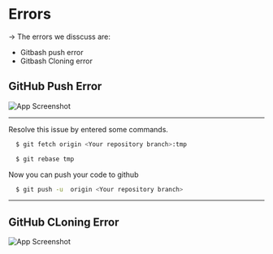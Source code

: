 
# Errors

-> The errors we disscuss are:

- Gitbash push error
- Gitbash Cloning error



## GitHub Push Error

![App Screenshot](https://res.cloudinary.com/du9pbx3ro/image/upload/v1711936291/GitHub%20Images/MINGW64__e_Ali_Sulman_VS_Code_Logical_and_Technical_World_projrcts_serious_projects_4_1_2024_6_49_07_AM_zuwyrv.png)


---

Resolve this issue by entered some commands.

```bash
  $ git fetch origin <Your repository branch>:tmp
```

```bash
  $ git rebase tmp
```

Now you can push your code to github    

```bash
  $ git push -u  origin <Your repository branch>
```
---

## GitHub CLoning Error

![App Screenshot](https://github.com/alisulman/Error_Zone/issues/1#issue-2242235981)
